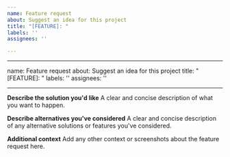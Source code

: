 ```yaml
---
name: Feature request
about: Suggest an idea for this project
title: "[FEATURE]: "
labels: ''
assignees: ''

---
```


---
name: Feature request
about: Suggest an idea for this project
title: "[FEATURE]: "
labels: ''
assignees: ''

---

**Describe the solution you'd like**
A clear and concise description of what you want to happen.

**Describe alternatives you've considered**
A clear and concise description of any alternative solutions or features you've considered.

**Additional context**
Add any other context or screenshots about the feature request here.
